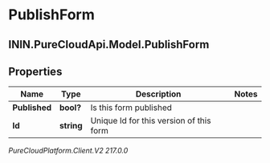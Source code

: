 # PublishForm

## ININ.PureCloudApi.Model.PublishForm

## Properties

|Name | Type | Description | Notes|
|------------ | ------------- | ------------- | -------------|
| **Published** | **bool?** | Is this form published | |
| **Id** | **string** | Unique Id for this version of this form | |



_PureCloudPlatform.Client.V2 217.0.0_
